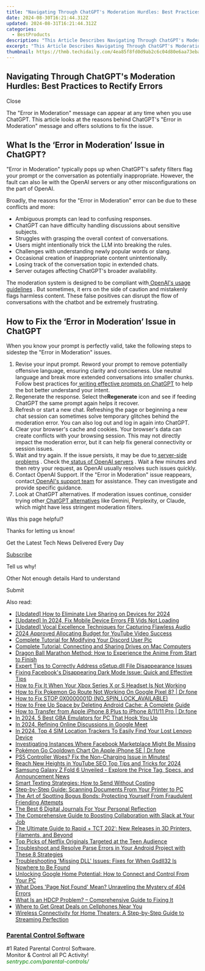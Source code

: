```yaml
---
title: "Navigating Through ChatGPT's Moderation Hurdles: Best Practices to Rectify Errors"
date: 2024-08-30T16:21:44.312Z
updated: 2024-08-31T16:21:44.312Z
categories:
  - BestProducts
description: "This Article Describes Navigating Through ChatGPT's Moderation Hurdles: Best Practices to Rectify Errors"
excerpt: "This Article Describes Navigating Through ChatGPT's Moderation Hurdles: Best Practices to Rectify Errors"
thumbnail: https://thmb.techidaily.com/4ea85f8fd0d9ab2c6c04d80e6aa73ebac967f8aac30c01b0db47479107c6b7f9.jpg
---
```


## Navigating Through ChatGPT's Moderation Hurdles: Best Practices to Rectify Errors

Close 

 The "Error in Moderation" message can appear at any time when you use ChatGPT. This article looks at the reasons behind ChatGPT's "Error in Moderation" message and offers solutions to fix the issue.

##  What Is the ‘Error in Moderation’ Issue in ChatGPT? 

 "Error in Moderation" typically pops up when ChatGPT's safety filters flag your prompt or the conversation as potentially inappropriate. However, the fault can also lie with the OpenAI servers or any other misconfigurations on the part of OpenAI.

 Broadly, the reasons for the "Error in Moderation" error can be due to these conflicts and more:

* Ambiguous prompts can lead to confusing responses.
* ChatGPT can have difficulty handling discussions about sensitive subjects.
* Struggles with grasping the overall context of conversations.
* Users might intentionally trick the LLM into breaking the rules.
* Challenges with understanding newly popular words or slang.
* Occasional creation of inappropriate content unintentionally.
* Losing track of the conversation topic in extended chats.
* Server outages affecting ChatGPT's broader availability.

 The moderation system is designed to be compliant with[ OpenAI's usage guidelines](https://openai.com/policies/usage-policies/) . But sometimes, it errs on the side of caution and mistakenly flags harmless content. These false positives can disrupt the flow of conversations with the chatbot and be extremely frustrating.

##  How to Fix the ‘Error in Moderation’ Issue in ChatGPT 

 When you know your prompt is perfectly valid, take the following steps to sidestep the "Error in Moderation" issues.

1. Revise your input prompt. Reword your prompt to remove potentially offensive language, ensuring clarity and conciseness. Use neutral language and break more extended conversations into smaller chunks. Follow best practices for[ writing effective prompts on ChatGPT](https://www.lifewire.com/how-to-use-chatgpt-7197760) to help the bot better understand your intent.
2. Regenerate the response. Select the**Regenerate** icon and see if feeding ChatGPT the same prompt again helps it recover.
3. Refresh or start a new chat. Refreshing the page or beginning a new chat session can sometimes solve temporary glitches behind the moderation error. You can also log out and log in again into ChatGPT.
4. Clear your browser's cache and cookies. Your browser's data can create conflicts with your browsing session. This may not directly impact the moderation error, but it can help fix general connectivity or session issues.
5. Wait and try again. If the issue persists, it may be due to[ server-side problems](https://www.lifewire.com/is-chatgpt-down-8659176) . Check the[ status of OpenAI servers](https://status.openai.com/) . Wait a few minutes and then retry your request, as OpenAI usually resolves such issues quickly.
6. Contact OpenAI Support. If the "Error in Moderation" issue reappears, contact[ OpenAI's support team](https://help.openai.com/en/) for assistance. They can investigate and provide specific guidance.
7. Look at ChatGPT alternatives. If moderation issues continue, consider trying other[ ChatGPT alternatives](https://www.lifewire.com/chatgpt-alternatives-7551608) like Gemini, Perplexity, or Claude, which might have less stringent moderation filters.

Was this page helpful?

Thanks for letting us know!

 Get the Latest Tech News Delivered Every Day

[ Subscribe ](https://www.lifewire.com/#) 

Tell us why!

 Other  Not enough details  Hard to understand 

 Submit 

<ins class="adsbygoogle"
     style="display:block"
     data-ad-format="autorelaxed"
     data-ad-client="ca-pub-7571918770474297"
     data-ad-slot="1223367746"></ins>



<ins class="adsbygoogle"
     style="display:block"
     data-ad-client="ca-pub-7571918770474297"
     data-ad-slot="8358498916"
     data-ad-format="auto"
     data-full-width-responsive="true"></ins>

<span class="atpl-alsoreadstyle">Also read:</span>
<div><ul>
<li><a href="https://facebook-video-content.techidaily.com/updated-how-to-eliminate-live-sharing-on-devices-for-2024/"><u>[Updated] How to Eliminate Live Sharing on Devices for 2024</u></a></li>
<li><a href="https://facebook-clips.techidaily.com/updated-in-2024-fix-mobile-device-errors-fb-vids-not-loading/"><u>[Updated] In 2024, Fix Mobile Device Errors  FB Vids Not Loading</u></a></li>
<li><a href="https://digital-screen-recording.techidaily.com/updated-vocal-excellence-techniques-for-capturing-flawless-audio/"><u>[Updated] Vocal Excellence  Techniques for Capturing Flawless Audio</u></a></li>
<li><a href="https://article-files.techidaily.com/2024-approved-allocating-budget-for-youtube-video-success/"><u>2024 Approved  Allocating Budget for YouTube Video Success</u></a></li>
<li><a href="https://tech-recovery.techidaily.com/complete-tutorial-for-modifying-your-discord-user-pic/"><u>Complete Tutorial for Modifying Your Discord User Pic</u></a></li>
<li><a href="https://tech-recovery.techidaily.com/complete-tutorial-connecting-and-sharing-drives-on-mac-computers/"><u>Complete Tutorial: Connecting and Sharing Drives on Mac Computers</u></a></li>
<li><a href="https://tech-recovery.techidaily.com/dragon-ball-marathon-method-how-to-experience-the-anime-from-start-to-finish/"><u>Dragon Ball Marathon Method: How to Experience the Anime From Start to Finish</u></a></li>
<li><a href="https://tech-recovery.techidaily.com/expert-tips-to-correctly-address-osetupdll-file-disappearance-issues/"><u>Expert Tips to Correctly Address oSetup.dll File Disappearance Issues</u></a></li>
<li><a href="https://tech-recovery.techidaily.com/fixing-facebooks-disappearing-dark-mode-issue-quick-and-effective-tips/"><u>Fixing Facebook's Disappearing Dark Mode Issue: Quick and Effective Tips</u></a></li>
<li><a href="https://tech-recovery.techidaily.com/how-to-fix-it-when-your-xbox-series-x-or-s-headset-is-not-working/"><u>How to Fix It When Your Xbox Series X or S Headset Is Not Working</u></a></li>
<li><a href="https://pokemon-go-android.techidaily.com/how-to-fix-pokemon-go-route-not-working-on-google-pixel-8-drfone-by-drfone-virtual-android/"><u>How to Fix Pokemon Go Route Not Working On Google Pixel 8? | Dr.fone</u></a></li>
<li><a href="https://tech-recovery.techidaily.com/how-to-fix-stop-0x0000001d-nospinlockavailable/"><u>How to Fix STOP 0X0000001D (NO_SPIN_LOCK_AVAILABLE)</u></a></li>
<li><a href="https://tech-recovery.techidaily.com/how-to-free-up-space-by-deleting-android-cache-a-complete-guide/"><u>How to Free Up Space by Deleting Android Cache: A Complete Guide</u></a></li>
<li><a href="https://iphone-transfer.techidaily.com/how-to-transfer-from-apple-iphone-8-plus-to-iphone-81111-pro-drfone-by-drfone-transfer-from-ios/"><u>How to Transfer from Apple iPhone 8 Plus to iPhone 8/11/11 Pro | Dr.fone</u></a></li>
<li><a href="https://digital-screen-recording.techidaily.com/in-2024-5-best-gba-emulators-for-pc-that-hook-you-up/"><u>In 2024, 5 Best GBA Emulators for PC That Hook You Up</u></a></li>
<li><a href="https://on-screen-recording.techidaily.com/in-2024-refining-online-discussions-in-google-meet/"><u>In 2024, Refining Online Discussions in Google Meet</u></a></li>
<li><a href="https://android-unlock.techidaily.com/in-2024-top-4-sim-location-trackers-to-easily-find-your-lost-lenovo-device-by-drfone-android/"><u>In 2024, Top 4 SIM Location Trackers To Easily Find Your Lost Lenovo Device</u></a></li>
<li><a href="https://tech-recovery.techidaily.com/investigating-instances-where-facebook-marketplace-might-be-missing/"><u>Investigating Instances Where Facebook Marketplace Might Be Missing</u></a></li>
<li><a href="https://ios-pokemon-go.techidaily.com/pokemon-go-cooldown-chart-on-apple-iphone-se-drfone-by-drfone-virtual-ios/"><u>Pokémon Go Cooldown Chart On Apple iPhone SE | Dr.fone</u></a></li>
<li><a href="https://tech-recovery.techidaily.com/ps5-controller-woes-fix-the-non-charging-issue-in-minutes/"><u>PS5 Controller Woes? Fix the Non-Charging Issue in Minutes!</u></a></li>
<li><a href="https://eaxpv-info.techidaily.com/reach-new-heights-in-youtube-seo-top-tips-and-tricks-for-2024/"><u>Reach New Heights in YouTube SEO  Top Tips and Tricks for 2024</u></a></li>
<li><a href="https://tech-recovery.techidaily.com/samsung-galaxy-z-fold-6-unveiled-explore-the-price-tag-specs-and-announcement-news/"><u>Samsung Galaxy Z Fold 6 Unveiled - Explore the Price Tag, Specs, and Announcement News</u></a></li>
<li><a href="https://tech-recovery.techidaily.com/smart-texting-strategies-how-to-send-without-costing/"><u>Smart Texting Strategies: How to Send Without Costing</u></a></li>
<li><a href="https://tech-recovery.techidaily.com/step-by-step-guide-scanning-documents-from-your-printer-to-pc/"><u>Step-by-Step Guide: Scanning Documents From Your Printer to PC</u></a></li>
<li><a href="https://tech-recovery.techidaily.com/the-art-of-spotting-bogus-bonds-protecting-yourself-from-fraudulent-friending-attempts/"><u>The Art of Spotting Bogus Bonds: Protecting Yourself From Fraudulent Friending Attempts</u></a></li>
<li><a href="https://tech-recovery.techidaily.com/the-best-6-digital-journals-for-your-personal-reflection/"><u>The Best 6 Digital Journals For Your Personal Reflection</u></a></li>
<li><a href="https://tech-recovery.techidaily.com/the-comprehensive-guide-to-boosting-collaboration-with-slack-at-your-job/"><u>The Comprehensive Guide to Boosting Collaboration with Slack at Your Job</u></a></li>
<li><a href="https://tech-recovery.techidaily.com/the-ultimate-guide-to-rapid-plus-tct-202-new-releases-in-3d-printers-filaments-and-beyond/"><u>The Ultimate Guide to Rapid + TCT 202ˈ: New Releases in 3D Printers, Filaments, and Beyond</u></a></li>
<li><a href="https://tech-recovery.techidaily.com/top-picks-of-netflix-originals-targeted-at-the-teen-audience/"><u>Top Picks of Netflix Originals Targeted at the Teen Audience</u></a></li>
<li><a href="https://tech-recovery.techidaily.com/troubleshoot-and-resolve-parse-errors-in-your-android-project-with-these-8-strategies/"><u>Troubleshoot and Resolve Parse Errors in Your Android Project with These 8 Strategies</u></a></li>
<li><a href="https://tech-recovery.techidaily.com/troubleshooting-missing-dll-issues-fixes-for-when-gsdll32-is-nowhere-to-be-found/"><u>Troubleshooting 'Missing DLL' Issues: Fixes for When Gsdll32 Is Nowhere to Be Found</u></a></li>
<li><a href="https://tech-recovery.techidaily.com/unlocking-google-home-potential-how-to-connect-and-control-from-your-pc/"><u>Unlocking Google Home Potential: How to Connect and Control From Your PC</u></a></li>
<li><a href="https://tech-renaissance.techidaily.com/what-does-page-not-found-mean-unraveling-the-mystery-of-404-errors/"><u>What Does 'Page Not Found' Mean? Unraveling the Mystery of 404 Errors</u></a></li>
<li><a href="https://tech-recovery.techidaily.com/what-is-an-hdcp-problem-comprehensive-guide-to-fixing-it/"><u>What Is an HDCP Problem? – Comprehensive Guide to Fixing It</u></a></li>
<li><a href="https://tech-recovery.techidaily.com/where-to-get-great-deals-on-cellphones-near-you/"><u>Where to Get Great Deals on Cellphones Near You</u></a></li>
<li><a href="https://tech-recovery.techidaily.com/wireless-connectivity-for-home-theaters-a-step-by-step-guide-to-streaming-perfection/"><u>Wireless Connectivity for Home Theaters: A Step-by-Step Guide to Streaming Perfection</u></a></li>
</ul></div>

<!-- affiliate ads begin -->
<h3 id="200610"><a href="https://sentrypc.7eer.net/c/5597632/200610/3022">Parental Control Software</a></h3>
<span class="text-ad-content">
	#1 Rated Parental Control Software.<br/>
	Monitor & Control all PC Activity!<br/>
		<cite style="color:green">sentrypc.com/parental-controls/</cite>
	</span><img height="0" width="0" src="https://sentrypc.7eer.net/i/5597632/200610/3022" style="position:absolute;visibility:hidden;" border="0" />
<!-- affiliate ads end -->